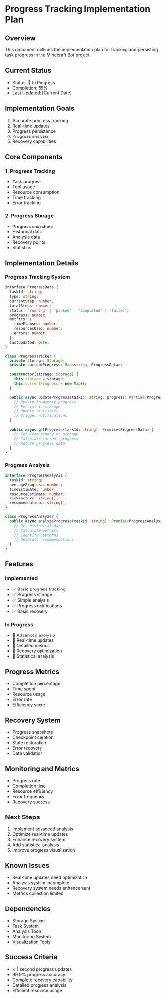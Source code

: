 # Progress Tracking Implementation Plan

## Overview
This document outlines the implementation plan for tracking and persisting task progress in the Minecraft Bot project.

## Current Status
- Status: 🔄 In Progress
- Completion: 55%
- Last Updated: [Current Date]

## Implementation Goals
1. Accurate progress tracking
2. Real-time updates
3. Progress persistence
4. Progress analysis
5. Recovery capabilities

## Core Components

### 1. Progress Tracking
- Task progress
- Tool usage
- Resource consumption
- Time tracking
- Error tracking

### 2. Progress Storage
- Progress snapshots
- Historical data
- Analysis data
- Recovery points
- Statistics

## Implementation Details

### Progress Tracking System
```typescript
interface ProgressData {
  taskId: string;
  type: string;
  currentStep: number;
  totalSteps: number;
  status: 'running' | 'paused' | 'completed' | 'failed';
  progress: number;
  metrics: {
    timeElapsed: number;
    resourcesUsed: number;
    errors: number;
  };
  lastUpdated: Date;
}

class ProgressTracker {
  private storage: Storage;
  private currentProgress: Map<string, ProgressData>;
  
  constructor(storage: Storage) {
    this.storage = storage;
    this.currentProgress = new Map();
  }
  
  public async updateProgress(taskId: string, progress: Partial<ProgressData>): Promise<void> {
    // Update in-memory progress
    // Persist to storage
    // Update statistics
    // Trigger notifications
  }
  
  public async getProgress(taskId: string): Promise<ProgressData> {
    // Get from memory or storage
    // Calculate current progress
    // Return progress data
  }
}
```

### Progress Analysis
```typescript
interface ProgressAnalysis {
  taskId: string;
  averageProgress: number;
  timeEstimate: number;
  resourceEstimate: number;
  riskFactors: string[];
  recommendations: string[];
}

class ProgressAnalyzer {
  public async analyzeProgress(taskId: string): Promise<ProgressAnalysis> {
    // Get historical data
    // Calculate metrics
    // Identify patterns
    // Generate recommendations
  }
}
```

## Features

### Implemented
- ✅ Basic progress tracking
- ✅ Progress storage
- ✅ Simple analysis
- ✅ Progress notifications
- ✅ Basic recovery

### In Progress
- 🔄 Advanced analysis
- 🔄 Real-time updates
- 🔄 Detailed metrics
- 🔄 Recovery optimization
- 🔄 Statistical analysis

## Progress Metrics
- Completion percentage
- Time spent
- Resource usage
- Error rate
- Efficiency score

## Recovery System
- Progress snapshots
- Checkpoint creation
- State restoration
- Error recovery
- Data validation

## Monitoring and Metrics
- Progress rate
- Completion time
- Resource efficiency
- Error frequency
- Recovery success

## Next Steps
1. Implement advanced analysis
2. Optimize real-time updates
3. Enhance recovery system
4. Add statistical analysis
5. Improve progress visualization

## Known Issues
- Real-time updates need optimization
- Analysis system incomplete
- Recovery system needs enhancement
- Metrics collection limited

## Dependencies
- Storage System
- Task System
- Analysis Tools
- Monitoring System
- Visualization Tools

## Success Criteria
- < 1 second progress updates
- 99.9% progress accuracy
- Complete recovery capability
- Detailed progress analysis
- Efficient resource usage
